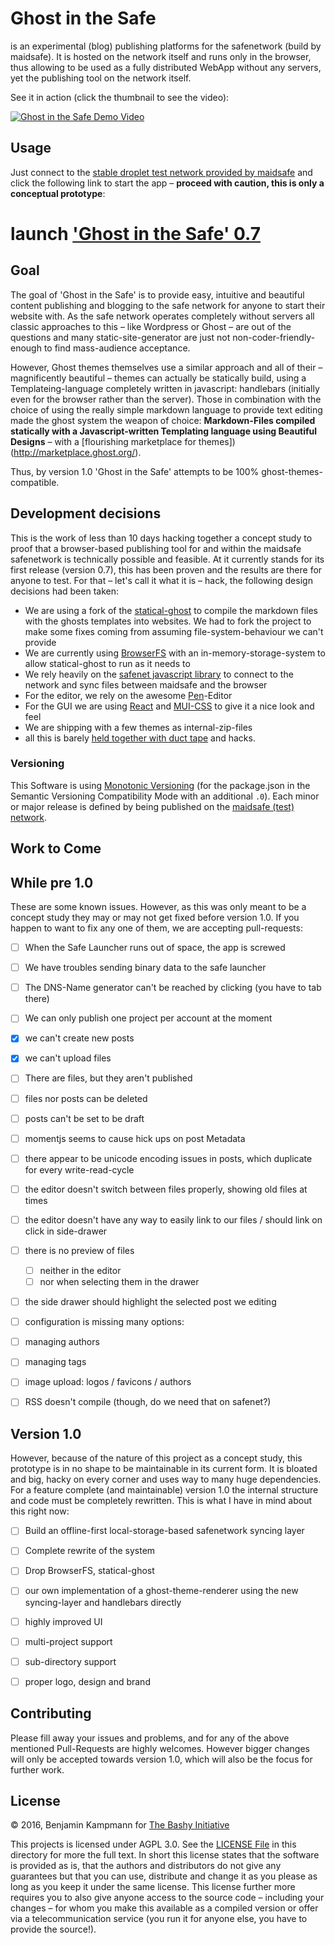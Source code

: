 # Ghost in the Safe

is an experimental (blog) publishing platforms for the safenetwork (build by maidsafe). It is hosted on the network itself and runs only in the browser, thus allowing to be used as a fully distributed WebApp without any servers, yet the publishing tool on the network itself.


See it in action (click the thumbnail to see the video):

[![Ghost in the Safe Demo Video](http://s1.webmshare.com/t/nroAL.jpg)](http://webmshare.com/play/nroAL)

## Usage

Just connect to the [stable droplet test network provided by maidsafe](https://forum.safenetwork.io/t/stable-droplet-test-network/9444/11) and click the following link to start the app – **proceed with caution, this is only a conceptual prototype**:

# launch ['Ghost in the Safe' 0.7](http://app.ghost07.safenet)

## Goal

The goal of 'Ghost in the Safe' is to provide easy, intuitive and beautiful content publishing and blogging to the safe network for anyone to start their website with. As the safe network operates completely without servers all classic approaches to this – like Wordpress or Ghost – are out of the questions and many static-site-generator are just not non-coder-friendly-enough to find mass-audience acceptance.

However, Ghost themes themselves use a similar approach and all of their – magnificently beautiful – themes can actually be statically build, using a Templateing-language completely written in javascript: handlebars (initially even for the browser rather than the server). Those in combination with the choice of using the really simple markdown language to provide text editing made the ghost system the weapon of choice: **Markdown-Files compiled statically with a Javascript-written Templating language using Beautiful Designs** – with a [flourishing marketplace for themes])(http://marketplace.ghost.org/).

Thus, by version 1.0 'Ghost in the Safe' attempts to be 100% ghost-themes-compatible.


## Development decisions

This is the work of less than 10 days hacking together a concept study to proof that a browser-based publishing tool for and within the maidsafe safenetwork is technically possible and feasible. At it currently stands for its first release (version 0.7), this has been proven and the results are there for anyone to test. For that – let's call it what it is – hack, the following design decisions had been taken:

 - We are using a fork of the [statical-ghost](https://github.com/ligthyear/statical-ghost) to compile the markdown files with the ghosts templates into websites. We had to fork the project to make some fixes coming from assuming file-system-behaviour we can't provide
 - We are currently using [BrowserFS](https://github.com/ligthyear/BrowserFS) with an in-memory-storage-system to allow statical-ghost to run as it needs to
 - We rely heavily on the [safenet javascript library](https://github.com/eblanshey/safenet) to connect to the network and sync files between maidsafe and the browser
 - For the editor, we rely on the awesome [Pen](https://github.com/sofish/pen)-Editor
 - For the GUI we are using [React](http://facebook.github.io/react/) and [MUI-CSS](https://www.muicss.com/) to give it a nice look and feel
 - We are shipping with a few themes as internal-zip-files
 - all this is barely [held together with duct tape](http://thinkexist.com/quotation/duct_tape_is_like_the_force-it_has_a_light_side-a/217542.html) and hacks.


### Versioning

This Software is using [Monotonic Versioning](http://blog.appliedcompscilab.com/monotonic_versioning_manifesto/) (for the package.json in the Semantic Versioning Compatibility Mode with an additional `.0`). Each minor or major release is defined by being published on the [maidsafe (test) network](https://forum.safenetwork.io/t/stable-droplet-test-network/9444/11).

## Work to Come

## While pre 1.0

These are some known issues. However, as this was only meant to be a concept study they may or may not get fixed before version 1.0. If you happen to want to fix any one of them, we are accepting pull-requests:

 - [ ] When the Safe Launcher runs out of space, the app is screwed
 - [ ] We have troubles sending binary data to the safe launcher
 - [ ] The DNS-Name generator can't be reached by clicking (you have to tab there)
 - [ ] We can only publish one project per account at the moment
 - [x] we can't create new posts
 - [x] we can't upload files
 - [ ] There are files, but they aren't published
 - [ ] files nor posts can be deleted
 - [ ] posts can't be set to be draft
 - [ ] momentjs seems to cause hick ups on post Metadata
 - [ ] there appear to be unicode encoding issues in posts, which duplicate for every write-read-cycle
 - [ ] the editor doesn't switch between files properly, showing old files at times
 - [ ] the editor doesn't have any way to easily link to our files / should link on click in side-drawer
 - [ ] there is no preview of files
   - [ ] neither in the editor
   - [ ] nor when selecting them in the drawer
 - [ ] the side drawer should highlight the selected post we editing
 - [ ] configuration is missing many options:
  - [ ] managing authors
  - [ ] managing tags
  - [ ] image upload: logos / favicons / authors
 - [ ] RSS doesn't compile (though, do we need that on safenet?)


## Version 1.0

However, because of the nature of this project as a concept study, this prototype is in no shape to be maintainable in its current form. It is bloated and big, hacky on every corner and uses way to many huge dependencies. For a feature complete (and maintainable) version 1.0 the internal structure and code must be completely rewritten. This is what I have in mind about this right now:

 - [ ] Build an offline-first local-storage-based safenetwork syncing layer
 - [ ] Complete rewrite of the system
  - [ ] Drop BrowserFS, statical-ghost
  - [ ] our own implementation of a ghost-theme-renderer using the new syncing-layer and handlebars directly
 - [ ] highly improved UI
 - [ ] multi-project support
 - [ ] sub-directory support
 - [ ] proper logo, design and brand


## Contributing

Please fill away your issues and problems, and for any of the above mentioned Pull-Requests are highly welcomes. However bigger changes will only be accepted towards version 1.0, which will also be the focus for further work.


## License

© 2016, Benjamin Kampmann for [The Bashy Initiative](http://www.bashy.io)

This projects is licensed under AGPL 3.0. See the [LICENSE File](./LICENSE) in this directory for more the full text. In short this license states that the software is provided as is, that the authors and distributors do not give any guarantees but that you can use, distribute and change it as you please as long as you keep it under the same license. This license further more requires you to also give anyone access to the source code – including your changes – for whom you make this available as a compiled version or offer via a telecommunication service (you run it for anyone else, you have to provide the source!).
